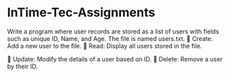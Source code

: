 # InTime-Tec-Assignments
Write a program where user records are stored as a list of users with fields such as unique
ID, Name, and Age. The file is named users.txt.
 Create: Add a new user to the file.
 Read: Display all users stored in the file.

 Update: Modify the details of a user based on ID.
 Delete: Remove a user by their ID. 
